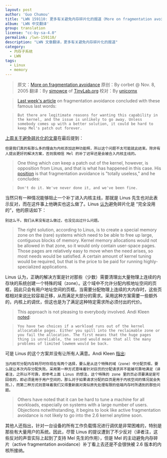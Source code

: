```yaml
---
layout: post
author: 'Guo Chumou'
title: "LWN 159110: 更多有关避免内存碎片化的报道（More on fragmentation avoidance）"
album: 'LWN 中文翻译'
group: translation
license: "cc-by-sa-4.0"
permalink: /lwn-159110/
description: "LWN 文章翻译，更多有关避免内存碎片化的报道"
category:
  - 内存子系统
  - LWN
tags:
  - Linux
  - memory
---
```


> 原文：[More on fragmentation avoidance](https://lwn.net/Articles/159110/)
> 原创：By corbet @ Nov. 8, 2005
> 翻译：By [simowce](https://github.com/simowce) of [TinyLab.org][1]
> 校对：By [unicornx](https://github.com/unicornx)

> [Last week's article](http://lwn.net/Articles/158211/) on fragmentation avoidance concluded with these famous last words:

>     But there are legitimate reasons for wanting this capability in the kernel, and the issue is unlikely to go away. Unless somebody comes up with a better solution, it could be hard to keep Mel's patch out forever.

[上周关于避免碎片化的文章](/lwn-158211/)在最后提到：

    但是我们真的有那么多的理由为内核添加这种功能啊，所以这个问题不太可能就此结束。除非有人提出更好的解决方案，否则我相信 Mel 的补丁迟早还是会被合入内核主线的。

> One thing which *can* keep a patch out of the kernel, however, is opposition from Linus, and that is what has happened in this case. His [position](https://lwn.net/Articles/159111/) is that fragmentation avoidance is "totally useless," and he concludes:

>     Don't do it. We've never done it, and we've been fine.

当然只有一种情况能够阻止一个补丁进入内核主线，那就是 Linus 先生也对此表示反对，而在这件事上他确实也这么做了。Linus [认为][2]避免碎片化是 “完全没用的”，他的原话如下：

    别这么干。我们从来没有这么做过，也没见出过什么问题。

> The right solution, according to Linus, is to create a special memory zone on the (rare) systems which need to be able to free up large, contiguous blocks of memory. Kernel memory allocations would not be allowed in that zone, so it would only contain user-space pages. Those pages are relatively easy to move when the need arises, so most needs would be satisfied. A certain amount of kernel tuning would be required, but that is the price to be paid for running highly-specialized applications.

Linus 认为，正确的解决方案是针对那些（少数）需要清理出大量物理上连续的内存块的系统创建一个特殊的域（zone）。这个域中不允许分配内核地址空间的页框，因此只会有用户地址空间的页框。当需要分配物理上连续的大内存时，这些页框相对来说比较容易迁移，从而满足大部分的需求。采用这种方案需要一些额外的，内核上的调优，但这也是为了满足这种特定需求所必须付出的代价。

> This approach is not pleasing to everybody involved. Andi Kleen [noted](https://lwn.net/Articles/159112/):

>     You have two choices if a workload runs out of the kernel allocatable pages. Either you spill into the reclaimable zone or you fail the allocation. The first means that the huge pages thing is unreliable, the second would mean that all the many problems of limited lowmem would be back.

可是 Linus 的这个方案并没有让所有人满意。Andi Kleen [指出](https://lwn.net/Articles/159112/):

    当内核可分配内存耗尽时你现在有两个选择，要么是从这个特殊的域（zone）中分配页框，要么就让本次内存分配失败。采用第一种方式意味着针对巨页的分配请求并不能被可靠地满足（译者注，之所以不可靠，即参考上面 Linus 的想法，这个特殊的 zone 里的页必须要满足是可回收的，即必须是用于用户空间的，那么对于如果请求分配的巨页是用于内核空间的情况就会失败。），而第二种方式则意味着我们又得重新面对类似原先处理有限的低端内存时所遇到的那些问题。

> Others have noted that it can be hard to tune a machine for all workloads, especially on systems with a large number of users. Objections notwithstanding, it begins to look like active fragmentation avoidance is not likely to go into the 2.6 kernel anytime soon.

其他人还指出，针对一台设备的所有工作负载情况进行调优是非常困难的，特别是那些有大量用户的系统。因此，尽管 Linus 的提议遭到了不少反对（译者注，这些反对的声音实际上起到了支持 Mel 先生的作用），但是 Mel 的主动避免内存碎片（active fragmentation avoidance）补丁看上去还是不会很快被 2.6 版本的内核所接纳。


  [1]: http://tinylab.org
  [2]: https://lwn.net/Articles/159111/
